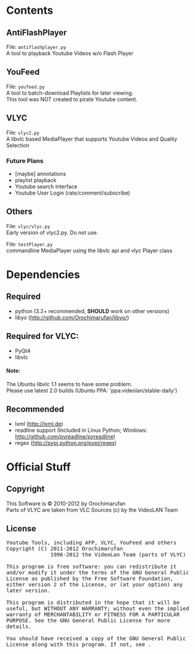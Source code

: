 Contents
========

AntiFlashPlayer
---------------
File: `antiflashplayer.py`  
A tool to playback Youtube Videos w/o Flash Player

YouFeed
-------
File: `youfeed.py`  
A tool to batch-download Playlists for later viewing.  
This tool was NOT created to pirate Youtube content.

VLYC
----
File: `vlyc2.py`  
A libvlc based MediaPlayer that supports Youtube Videos and Quality Selection

### Future Plans
* \[maybe\] annotations
* playlist playback
* Youtube search interface
* Youtube User Login (rate/comment/subscribe)

Others
------
File: `vlyc/vlyc.py`  
Early version of vlyc2.py. Do not use.

File: `testPlayer.py`  
commandline MediaPlayer using the libvlc api and vlyc Player class

Dependencies
============

Required
--------
* python (3.2+ recommended, **SHOULD** work on other versions)
* libyo (http://github.com/Orochimarufan/libyo/)

Required for VLYC:
------------------
* PyQt4
* libvlc

#### Note:
The Ubuntu libvlc 1.1 seems to have some problem.  
Please use latest 2.0 builds (Ubuntu PPA: 'ppa:videolan/stable-daily')

Recommended
-----------
* lxml (http://lxml.de)
* readline support (Included in Linux Python; Windows: http://github.com/pyreadline/pyreadline)
* regex (http://pypi.python.prg/pypi/regex)

Official Stuff
==============

Copyright
---------
This Software is &copy; 2010-2012 by Orochimarufan  
Parts of VLYC are taken from VLC Sources (c) by the VideoLAN Team  

License
-------

<div style="font-family: monospace">
Youtube Tools, including AFP, VLYC, YouFeed and others<br>
Copyright (C) 2011-2012 Orochimarufan<br>
&nbsp;&nbsp;&nbsp;&nbsp;&nbsp;&nbsp;&nbsp;&nbsp;&nbsp;&nbsp;&nbsp;&nbsp;&nbsp;
1996-2012 the VideoLan Team (parts of VLYC)<br>
<br>
This program is free software: you can redistribute it and/or modify
it under the terms of the GNU General Public License as published by
the Free Software Foundation, either version 2 of the License, or
(at your option) any later version.<br>
<br>
This program is distributed in the hope that it will be useful,
but WITHOUT ANY WARRANTY; without even the implied warranty of
MERCHANTABILITY or FITNESS FOR A PARTICULAR PURPOSE.  See the
GNU General Public License for more details.<br>
<br>
You should have received a copy of the GNU General Public License
along with this program.  If not, see <http://www.gnu.org/licenses/>.<br>
</div>
